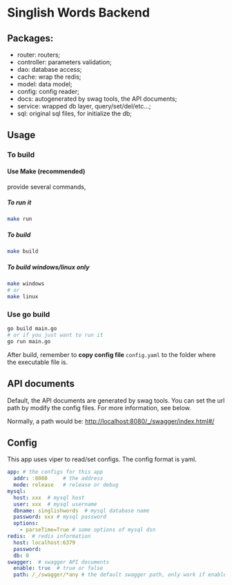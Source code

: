 # Singlish Words Backend

## Packages:

* router: routers;
* controller: parameters validation;
* dao: database access;
* cache: wrap the redis;
* model: data model;
* config: config reader;
* docs: autogenerated by swag tools, the API documents;
* service: wrapped db layer, query/set/del/etc...;
* sql: original sql files, for initialize the db;

## Usage

### To build

#### Use Make (recommended)

provide several commands,

##### To run it

```bash
make run
```

##### To build

```bash
make build
```

##### To build windows/linux only

```bash
make windows
# or
make linux
```

### Use go build

```bash
go build main.go
# or if you just want to run it
go run main.go
```

After build, remember to **copy config file** `config.yaml` to the folder where the executable file is.

## API documents

Default, the API documents are generated by swag tools. You can set the url path by modify the config files. For more information, see below.

Normally, a path would be: [http://localhost:8080/_/swagger/index.html#/](http://localhost:8080/_/swagger/index.html#/)

## Config

This app uses viper to read/set configs. The config format is yaml.

```yaml
app: # the configs for this app
  addr: :8080     # the address
  mode: release   # release or debug
mysql:
  host: xxx  # mysql host
  user: xxx  # mysql username
  dbname: singlishwords  # mysql database name
  password: xxx # mysql password
  options:
    - parseTime=True # some options of mysql dsn
redis:  # redis information
  host: localhost:6379 
  password:
  db: 0
swagger:  # swagger API documents
  enable: true  # true or false
  path: /_/swagger/*any # the default swagger path, only work if enable=true
```
